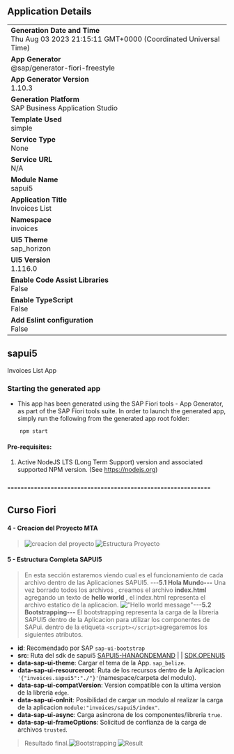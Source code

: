 ## Application Details
|               |
| ------------- |
|**Generation Date and Time**<br>Thu Aug 03 2023 21:15:11 GMT+0000 (Coordinated Universal Time)|
|**App Generator**<br>@sap/generator-fiori-freestyle|
|**App Generator Version**<br>1.10.3|
|**Generation Platform**<br>SAP Business Application Studio|
|**Template Used**<br>simple|
|**Service Type**<br>None|
|**Service URL**<br>N/A
|**Module Name**<br>sapui5|
|**Application Title**<br>Invoices List|
|**Namespace**<br>invoices|
|**UI5 Theme**<br>sap_horizon|
|**UI5 Version**<br>1.116.0|
|**Enable Code Assist Libraries**<br>False|
|**Enable TypeScript**<br>False|
|**Add Eslint configuration**<br>False|

## sapui5

Invoices List App

### Starting the generated app

-   This app has been generated using the SAP Fiori tools - App Generator, as part of the SAP Fiori tools suite.  In order to launch the generated app, simply run the following from the generated app root folder:

```
    npm start
```

#### Pre-requisites:

1. Active NodeJS LTS (Long Term Support) version and associated supported NPM version.  (See https://nodejs.org)


### **-------------------------------------------------------------**
## Curso Fiori

#### 4 - Creacion del Proyecto MTA

> ![creacion del proyecto](https://i.ibb.co/dKXJ6bt/4-creacion-proyecto.png  "Creacion Proyecto")
![Estructura Proyecto](https://i.ibb.co/QbCpfJt/4-1-estructura-proyecto.png  "Estructura del Proyecto")

#### 5 - Estructura Completa SAPUI5
> En esta sección estaremos viendo cual es el funcionamiento de cada archivo dentro de las Aplicaciones SAPUI5.
> ---**5.1 Hola Mundo---**
>Una vez borrado todos los archivos , creamos el archivo **index.html** agregando un texto de **hello world** , el index.html representa el archivo estatico de la aplicacion.
!["Hello world message"](https://i.ibb.co/sF32BpT/image.png  "Hello World message")**---5.2 Bootstrapping---**
El bootstrapping representa la carga de la libreria SAPUI5 dentro de la Aplicacion para utilizar los componentes de SAPui.
dentro de la etiqueta `<script></script>`agregaremos los siguientes atributos.
 - **id**: Recomendado por SAP `sap-ui-bootstrap` </br>
- **src**: Ruta del sdk de sapui5 [SAPUI5-HANAONDEMAND](https://sapui5.hana.ondemand.com/resources/sap-ui-core.js "https://sapui5.hana.ondemand.com/resources/sap-ui-core.js") | | [SDK.OPENUI5]([sdk.openui5.org/resources/sap-ui-core.js](https://sdk.openui5.org/resources/sap-ui-core.js) "https://sdk.openui5.org/resources/sap-ui-core.js") </br>
- **data-sap-ui-theme**: Cargar el tema de la App. `sap_belize`.</br>
- **data-sap-ui-resourceroot**: Ruta de los recursos dentro de la Aplicacion `'{"invoices.sapui5":"./"}'`(namespace/carpeta del modulo).
- **data-sap-ui-compatVersion**: Version compatible con la ultima version de la libreria `edge`.
- **data-sap-ui-onInit**: Posibilidad de cargar un modulo al realizar la carga de la aplicacion `module:"invoices/sapui5/index"`.
- **data-sap-ui-async**: Carga asincrona de los componentes/libreria `true`.
- **data-sap-ui-frameOptions**: Solicitud de confianza de la carga de archivos `trusted`.
> Resultado final.![Bootstrapping](https://i.ibb.co/Hg6qxKb/image.png "Bootstrapping")
![Result](https://i.ibb.co/nbrHcnz/image.png "Resultado")